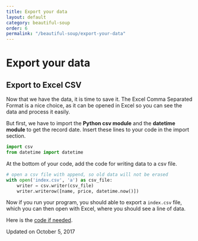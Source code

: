 ```yaml
---
title: Export your data 
layout: default
category: beautiful-soup
order: 6
permalink: "/beautiful-soup/export-your-data"
---
```



# Export your data

## Export to Excel CSV

Now that we have the data, it is time to save it. The Excel Comma Separated Format is a nice choice, as it can be opened in Excel so you can see the data and process it easily.

But first, we have to import the **Python csv module** and the **datetime module** to get the record date. Insert these lines to your code in the import section.

``` python
import csv
from datetime import datetime
```

At the bottom of your code, add the code for writing data to a csv file.

``` python
# open a csv file with append, so old data will not be erased
with open('index.csv', 'a') as csv_file:
	writer = csv.writer(csv_file)
	writer.writerow([name, price, datetime.now()])
```

Now if you run your program, you should able to export a `index.csv` file, which you can then open with Excel, where you should see a line of data.

Here is the [code if needed](../code/bs-bloomberg.py).

Updated on October 5, 2017
